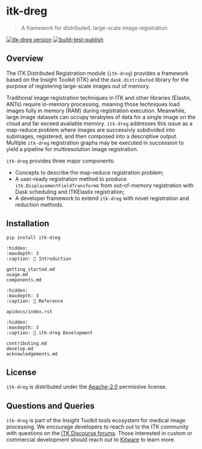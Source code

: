 # itk-dreg

> A framework for distributed, large-scale image registration.

[![itk-dreg version](https://badge.fury.io/py/itk-dreg.svg)](https://pypi.org/project/itk-dreg/)
[![build-test-publish](https://github.com/InsightSoftwareConsortium/itk-dreg/actions/workflows/build-test-publish.yml/badge.svg)](https://github.com/InsightSoftwareConsortium/itk-dreg/actions/workflows/build-test-publish.yml)

## Overview

The ITK Distributed Registration module (`itk-dreg`) provides a framework based on the
Insight Toolkit (ITK) and the `dask.distributed` library for the purpose of registering
large-scale images out of memory.

Traditional image registration techniques in ITK and other libraries (Elastix, ANTs) require
in-memory processing, meaning those techniques load images fully in memory (RAM) during
registration execution. Meanwhile, large image datasets can occupy terabytes of data for a single
image on the cloud and far exceed available memory. `itk-dreg` addresses this issue as a
map-reduce problem where images are successivly subdivided into subimages, registered,
and then composed into a descriptive output. Multiple `itk-dreg` registration graphs may be
executed in succession to yield a pipeline for multiresolution image registration.

`itk-dreg` provides three major components:
- Concepts to describe the map-reduce registration problem;
- A user-ready registration method to produce `itk.DisplacementFieldTransform`s from out-of-memory
    registration with Dask scheduling and ITKElastix registration;
- A developer framework to extend `itk-dreg` with novel registration and reduction methods.

## Installation

```shell
pip install itk-dreg
```

```{toctree}
:hidden:
:maxdepth: 3
:caption: 👋 Introduction

getting_started.md
usage.md
components.md
```

```{toctree}
:hidden:
:maxdepth: 3
:caption: 📖 Reference

apidocs/index.rst
```

```{toctree}
:hidden:
:maxdepth: 3
:caption: 🔨 itk-dreg Development

contributing.md
develop.md
acknowledgements.md
```

## License

`itk-dreg` is distributed under the [Apache-2.0](LICENSE) permissive license.

## Questions and Queries

`itk-dreg` is part of the Insight Toolkit tools ecosystem for medical image processing. We encourage developers to
reach out to the ITK community with questions on the [ITK Discourse forums](https://discourse.itk.org/). Those
interested in custom or commercial development should reach out to [Kitware](https://www.kitware.com/contact/) to learn more.
